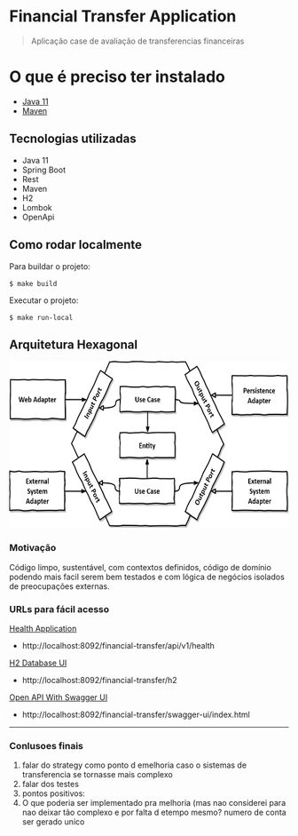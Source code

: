# Financial Transfer Application

> Aplicação case de avaliação de transferencias financeiras

# O que é preciso ter instalado

* [Java 11](https://www.oracle.com/java/technologies/downloads/#java11)
* [Maven](https://maven.apache.org/download.cgi)

## Tecnologias utilizadas

* Java 11
* Spring Boot
* Rest
* Maven
* H2
* Lombok
* OpenApi

## Como rodar localmente

Para buildar o projeto:

```
$ make build
```

Executar o projeto:

```
$ make run-local
```

## Arquitetura Hexagonal

<img src="docs/hexagonal-architecture.png" width="600" height="300">

### Motivação

Código limpo, sustentável, com contextos definidos, código de domínio podendo mais facil serem bem testados e com lógica
de negócios isolados de preocupações externas.

### URLs para fácil acesso

<u>Health Application</u>

- http://localhost:8092/financial-transfer/api/v1/health

<u>H2 Database UI</u>

- http://localhost:8092/financial-transfer/h2

<u>Open API With Swagger UI</u>

- http://localhost:8092/financial-transfer/swagger-ui/index.html

---

### Conlusoes finais

1. falar do strategy como ponto d emelhoria caso o sistemas de transferencia se tornasse mais complexo
2. falar dos testes
3. pontos positivos:
4. O que poderia ser implementado pra melhoria (mas nao considerei para nao deixar tão complexo e por falta d etempo
   mesmo?
   numero de conta ser gerado unico


